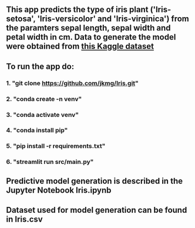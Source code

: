 ## This app predicts the type of iris plant ('Iris-setosa', 'Iris-versicolor' and 'Iris-virginica') from the paramters sepal length, sepal width and petal width in cm. Data to generate the model were obtained from [this Kaggle dataset](https://www.kaggle.com/uciml/iris)
## To run the app do:
### 1. "git clone https://github.com/jkmg/Iris.git"
### 2. "conda create -n venv"
### 3. "conda activate venv"
### 4. "conda install pip"
### 5. "pip install -r requirements.txt"
### 6. "streamlit run src/main.py"

## Predictive model generation is described in the Jupyter Notebook Iris.ipynb
## Dataset used for model generation can be found in Iris.csv
